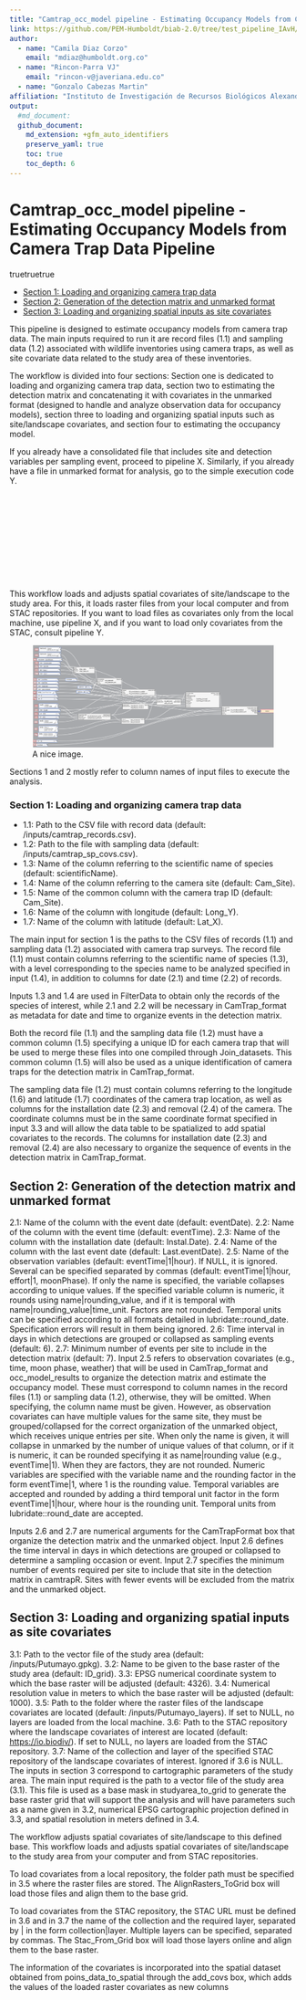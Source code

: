 ```yaml
---
title: "Camtrap_occ_model pipeline - Estimating Occupancy Models from Camera Trap Data Pipeline"
link: https://github.com/PEM-Humboldt/biab-2.0/tree/test_pipeline_IAvH/workflows_docs/pipelines/Camtrap_occ_model
author: 
  - name: "Camila Diaz Corzo"
    email: "mdiaz@humboldt.org.co"
  - name: "Rincon-Parra VJ"
    email: "rincon-v@javeriana.edu.co"
  - name: "Gonzalo Cabezas Martin"
affiliation: "Instituto de Investigación de Recursos Biológicos Alexander von Humboldt - IAvH"
output: 
  #md_document:
  github_document:
    md_extension: +gfm_auto_identifiers
    preserve_yaml: true
    toc: true
    toc_depth: 6
---
```


Camtrap_occ_model pipeline - Estimating Occupancy Models from Camera
Trap Data Pipeline
================
truetruetrue

- [Section 1: Loading and organizing camera trap
  data](#section-1-loading-and-organizing-camera-trap-data)
- [Section 2: Generation of the detection matrix and unmarked
  format](#section-2-generation-of-the-detection-matrix-and-unmarked-format)
- [Section 3: Loading and organizing spatial inputs as site
  covariates](#section-3-loading-and-organizing-spatial-inputs-as-site-covariates)

This pipeline is designed to estimate occupancy models from camera trap
data. The main inputs required to run it are record files (1.1) and
sampling data (1.2) associated with wildlife inventories using camera
traps, as well as site covariate data related to the study area of these
inventories.

The workflow is divided into four sections: Section one is dedicated to
loading and organizing camera trap data, section two to estimating the
detection matrix and concatenating it with covariates in the unmarked
format (designed to handle and analyze observation data for occupancy
models), section three to loading and organizing spatial inputs such as
site/landscape covariates, and section four to estimating the occupancy
model.

If you already have a consolidated file that includes site and detection
variables per sampling event, proceed to pipeline X. Similarly, if you
already have a file in unmarked format for analysis, go to the simple
execution code Y.

<svg src="C:/Repositories/biab-2.0/workflows_docs/pipelines/Camtrap_occ_model/README_figures/full_workflow.svg" style="max-width: 200%;">

This workflow loads and adjusts spatial covariates of site/landscape to
the study area. For this, it loads raster files from your local computer
and from STAC repositories. If you want to load files as covariates only
from the local machine, use pipeline X, and if you want to load only
covariates from the STAC, consult pipeline Y.

<figure>
<img src="README_figures/full_workflow.svg" alt="A nice image." />
<figcaption aria-hidden="true">A nice image.</figcaption>
</figure>

Sections 1 and 2 mostly refer to column names of input files to execute
the analysis.

### Section 1: Loading and organizing camera trap data

- 1.1: Path to the CSV file with record data (default:
  /inputs/camtrap_records.csv).
- 1.2: Path to the file with sampling data (default:
  /inputs/camtrap_sp_covs.csv).
- 1.3: Name of the column referring to the scientific name of species
  (default: scientificName).
- 1.4: Name of the column referring to the camera site (default:
  Cam_Site).
- 1.5: Name of the common column with the camera trap ID (default:
  Cam_Site).
- 1.6: Name of the column with longitude (default: Long_Y).
- 1.7: Name of the column with latitude (default: Lat_X).

The main input for section 1 is the paths to the CSV files of records
(1.1) and sampling data (1.2) associated with camera trap surveys. The
record file (1.1) must contain columns referring to the scientific name
of species (1.3), with a level corresponding to the species name to be
analyzed specified in input (1.4), in addition to columns for date (2.1)
and time (2.2) of records.

Inputs 1.3 and 1.4 are used in FilterData to obtain only the records of
the species of interest, while 2.1 and 2.2 will be necessary in
CamTrap_format as metadata for date and time to organize events in the
detection matrix.

Both the record file (1.1) and the sampling data file (1.2) must have a
common column (1.5) specifying a unique ID for each camera trap that
will be used to merge these files into one compiled through
Join_datasets. This common column (1.5) will also be used as a unique
identification of camera traps for the detection matrix in
CamTrap_format.

The sampling data file (1.2) must contain columns referring to the
longitude (1.6) and latitude (1.7) coordinates of the camera trap
location, as well as columns for the installation date (2.3) and removal
(2.4) of the camera. The coordinate columns must be in the same
coordinate format specified in input 3.3 and will allow the data table
to be spatialized to add spatial covariates to the records. The columns
for installation date (2.3) and removal (2.4) are also necessary to
organize the sequence of events in the detection matrix in
CamTrap_format.

## Section 2: Generation of the detection matrix and unmarked format

2.1: Name of the column with the event date (default: eventDate). 2.2:
Name of the column with the event time (default: eventTime). 2.3: Name
of the column with the installation date (default: Instal.Date). 2.4:
Name of the column with the last event date (default: Last.eventDate).
2.5: Name of the observation variables (default: eventTime\|1\|hour). If
NULL, it is ignored. Several can be specified separated by commas
(default: eventTime\|1\|hour, effort\|1, moonPhase). If only the name is
specified, the variable collapses according to unique values. If the
specified variable column is numeric, it rounds using
name\|rounding_value, and if it is temporal with
name\|rounding_value\|time_unit. Factors are not rounded. Temporal units
can be specified according to all formats detailed in
lubridate::round_date. Specification errors will result in them being
ignored. 2.6: Time interval in days in which detections are grouped or
collapsed as sampling events (default: 6). 2.7: Minimum number of events
per site to include in the detection matrix (default: 7). Input 2.5
refers to observation covariates (e.g., time, moon phase, weather) that
will be used in CamTrap_format and occ_model_results to organize the
detection matrix and estimate the occupancy model. These must correspond
to column names in the record files (1.1) or sampling data (1.2),
otherwise, they will be omitted. When specifying, the column name must
be given. However, as observation covariates can have multiple values
for the same site, they must be grouped/collapsed for the correct
organization of the unmarked object, which receives unique entries per
site. When only the name is given, it will collapse in unmarked by the
number of unique values of that column, or if it is numeric, it can be
rounded specifying it as name\|rounding value (e.g., eventTime\|1). When
they are factors, they are not rounded. Numeric variables are specified
with the variable name and the rounding factor in the form eventTime\|1,
where 1 is the rounding value. Temporal variables are accepted and
rounded by adding a third temporal unit factor in the form
eventTime\|1\|hour, where hour is the rounding unit. Temporal units from
lubridate::round_date are accepted.

Inputs 2.6 and 2.7 are numerical arguments for the CamTrapFormat box
that organize the detection matrix and the unmarked object. Input 2.6
defines the time interval in days in which detections are grouped or
collapsed to determine a sampling occasion or event. Input 2.7 specifies
the minimum number of events required per site to include that site in
the detection matrix in camtrapR. Sites with fewer events will be
excluded from the matrix and the unmarked object.

## Section 3: Loading and organizing spatial inputs as site covariates

3.1: Path to the vector file of the study area (default:
/inputs/Putumayo.gpkg). 3.2: Name to be given to the base raster of the
study area (default: ID_grid). 3.3: EPSG numerical coordinate system to
which the base raster will be adjusted (default: 4326). 3.4: Numerical
resolution value in meters to which the base raster will be adjusted
(default: 1000). 3.5: Path to the folder where the raster files of the
landscape covariates are located (default: /inputs/Putumayo_layers). If
set to NULL, no layers are loaded from the local machine. 3.6: Path to
the STAC repository where the landscape covariates of interest are
located (default: <https://io.biodiv/>). If set to NULL, no layers are
loaded from the STAC repository. 3.7: Name of the collection and layer
of the specified STAC repository of the landscape covariates of
interest. Ignored if 3.6 is NULL. The inputs in section 3 correspond to
cartographic parameters of the study area. The main input required is
the path to a vector file of the study area (3.1). This file is used as
a base mask in studyarea_to_grid to generate the base raster grid that
will support the analysis and will have parameters such as a name given
in 3.2, numerical EPSG cartographic projection defined in 3.3, and
spatial resolution in meters defined in 3.4.

The workflow adjusts spatial covariates of site/landscape to this
defined base. This workflow loads and adjusts spatial covariates of
site/landscape to the study area from your computer and from STAC
repositories.

To load covariates from a local repository, the folder path must be
specified in 3.5 where the raster files are stored. The
AlignRasters_ToGrid box will load those files and align them to the base
grid.

To load covariates from the STAC repository, the STAC URL must be
defined in 3.6 and in 3.7 the name of the collection and the required
layer, separated by \| in the form collection\|layer. Multiple layers
can be specified, separated by commas. The Stac_From_Grid box will load
those layers online and align them to the base raster.

The information of the covariates is incorporated into the spatial
dataset obtained from poins_data_to_spatial through the add_covs box,
which adds the values of the loaded raster covariates as new columns
